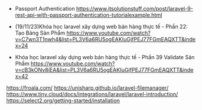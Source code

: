 - Passport Authentication
  https://www.itsolutionstuff.com/post/laravel-9-rest-api-with-passport-authentication-tutorialexample.html






- (19/11/23)Khóa học laravel xây dựng web bán hàng thực tế - Phần 22: Tạo Bảng Sản Phẩm
  https://www.youtube.com/watch?v=C7wn3T1nwh4&list=PL3V6a6RU5ogEAKIuGjfPEJ77FGmEAQXTT&index=24


- Khóa học laravel xây dựng web bán hàng thực tế - Phần 39 Validate Sản Phẩm
https://www.youtube.com/watch?v=cB3kONv8iEA&list=PL3V6a6RU5ogEAKIuGjfPEJ77FGmEAQXTT&index=42




https://froala.com/
https://unisharp.github.io/laravel-filemanager/
https://www.tiny.cloud/docs/integrations/laravel/laravel-introduction/
https://select2.org/getting-started/installation
